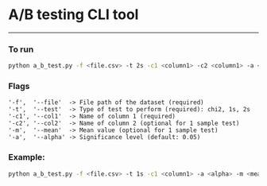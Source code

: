 # A/B testing CLI tool

---

### To run

```bash
python a_b_test.py -f <file.csv> -t 2s -c1 <column1> -c2 <column1> -a <alpha>
```

### Flags

```
'-f',  '--file'  -> File path of the dataset (required)
'-t',  '--test'  -> Type of test to perform (required): chi2, 1s, 2s
'-c1', '--col1'  -> Name of column 1 (required)
'-c2', '--col2'  -> Name of column 2 (optional for 1 sample test)
'-m',  '--mean'  -> Mean value (optional for 1 sample test)
'-a',  '--alpha' -> Significance level (default: 0.05)
```

### Example:

```bash
python a_b_test.py -f <file.csv> -t 1s -c1 <column1> -a <alpha> -m <mean>
```
